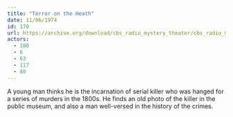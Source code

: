 ```yaml
---
title: "Terror on the Heath"
date: 11/06/1974
id: 170
url: https://archive.org/download/cbs_radio_mystery_theater/cbs_radio_mystery_theater-0151-0200.zip/cbs_radio_mystery_theater-0151-0200%2Fcbsrmt_0170_terror_on_the_heath.mp3
actors:
  - 188
  - 6
  - 63
  - 117
  - 80
---
```

A young man thinks he is the incarnation of serial killer who was hanged for a series of murders in the 1800s. He finds an old photo of the killer in the public museum, and also a man well-versed in the history of the crimes.